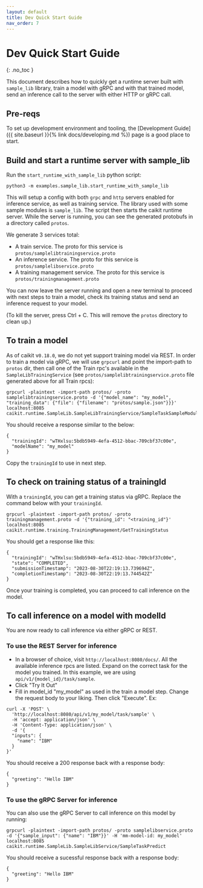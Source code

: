 ```yaml
---
layout: default
title: Dev Quick Start Guide
nav_order: 7
---
```


# Dev Quick Start Guide
{: .no_toc }

This document describes how to quickly get a runtime server built with `sample_lib` library, train a model with gRPC and with that trained model, send an inference call to the server with either HTTP or gRPC call.

## Pre-reqs
To set up development environment and tooling, the [Development Guide]({{ site.baseurl }}{% link docs/developing.md %}) page is a good place to start.

## Build and start a runtime server with sample_lib

Run the `start_runtime_with_sample_lib` python script:

```shell
python3 -m examples.sample_lib.start_runtime_with_sample_lib
```

This will setup a config with both `grpc` and `http` servers enabled for inference service, as well as training service. The library used with some sample modules is `sample_lib`. The script then starts the caikit runtime server. While the server is running, you can see the generated protobufs in a directory called `protos`. 

We generate 3 services total:
- A train service. The proto for this service is `protos/samplelibtrainingservice.proto`
- An inference service. The proto for this service is `protos/samplelibservice.proto`
- A training management service. The proto for this service is `protos/trainingmanagement.proto`

You can now leave the server running and open a new terminal to proceed with next steps to train a model, check its training status and send an inference request to your model.

(To kill the server, press Ctrl + C. This will remove the `protos` directory to clean up.)

## To train a model

As of caikit v`0.18.0`, we do not yet support training model via REST.
In order to train a model via gRPC, we will use `grpcurl` and point the import-path to `protos` dir, then call one of the Train rpc's available in the `SampleLibTrainingService` (see `protos/samplelibtrainingservice.proto` file generated above for all Train rpcs):

```shell
grpcurl -plaintext -import-path protos/ -proto samplelibtrainingservice.proto -d '{"model_name": "my_model", "training_data": {"file": {"filename": "protos/sample.json"}}}' localhost:8085 caikit.runtime.SampleLib.SampleLibTrainingService/SampleTaskSampleModuleTrain
```

You should receive a response similar to the below:

```shell
{
  "trainingId": "wTHxlsu:5bdb5949-4efa-4512-bbac-709cbf37c00e",
  "modelName": "my_model"
}
```

Copy the `trainingId` to use in next step.

## To check on training status of a trainingId

With a `trainingId`, you can get a training status via gRPC. Replace the command below with your `trainingId`.

```shell
grpcurl -plaintext -import-path protos/ -proto trainingmanagement.proto -d '{"training_id": "<training_id"}' localhost:8085 caikit.runtime.training.TrainingManagement/GetTrainingStatus
```

You should get a response like this:

```shell
{
  "trainingId": "wTHxlsu:5bdb5949-4efa-4512-bbac-709cbf37c00e",
  "state": "COMPLETED",
  "submissionTimestamp": "2023-08-30T22:19:13.739694Z",
  "completionTimestamp": "2023-08-30T22:19:13.744542Z"
}
```
Once your training is completed, you can proceed to call inference on the model.

## To call inference on a model with modelId

You are now ready to call inference via either gRPC or REST.

### To use the REST Server for inference

- In a browser of choice, visit `http://localhost:8080/docs/`. All the available inference rpcs are listed. Expand on the correct task for the model you trained. In this example, we are using `api/v1/{model_id}/task/sample`.
- Click "Try It Out"
- Fill in model_id "my_model" as used in the train a model step. Change the request body to your liking. Then click "Execute". Ex:

```shell
curl -X 'POST' \
  'http://localhost:8080/api/v1/my_model/task/sample' \
  -H 'accept: application/json' \
  -H 'Content-Type: application/json' \
  -d '{
  "inputs": {
    "name": "IBM"
  }
}'
```

You should receive a 200 response back with a response body:
```shell
{
  "greeting": "Hello IBM"
}
```

### To use the gRPC Server for inference

You can also use the gRPC Server to call inference on this model by running:
```shell
grpcurl -plaintext -import-path protos/ -proto samplelibservice.proto -d '{"sample_input": {"name": "IBM"}}' -H 'mm-model-id: my_model' localhost:8085 caikit.runtime.SampleLib.SampleLibService/SampleTaskPredict
```

You should receive a sucessful response back with a response body:
```shell
{
  "greeting": "Hello IBM"
}
```